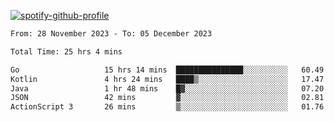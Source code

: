 [![spotify-github-profile](https://spotify-github-profile.vercel.app/api/view?uid=313pysyt3uxkjdidtiuvzf7nrnnu&cover_image=true&theme=natemoo-re&show_offline=false&background_color=121212&interchange=false&bar_color=53b14f&bar_color_cover=false)](https://spotify-github-profile.vercel.app/api/view?uid=313pysyt3uxkjdidtiuvzf7nrnnu&redirect=true)

<!--START_SECTION:waka-->

```txt
From: 28 November 2023 - To: 05 December 2023

Total Time: 25 hrs 4 mins

Go                   15 hrs 14 mins  ███████████████░░░░░░░░░░   60.49 %
Kotlin               4 hrs 24 mins   ████▒░░░░░░░░░░░░░░░░░░░░   17.47 %
Java                 1 hr 48 mins    █▓░░░░░░░░░░░░░░░░░░░░░░░   07.20 %
JSON                 42 mins         ▓░░░░░░░░░░░░░░░░░░░░░░░░   02.81 %
ActionScript 3       26 mins         ▒░░░░░░░░░░░░░░░░░░░░░░░░   01.76 %
```

<!--END_SECTION:waka-->